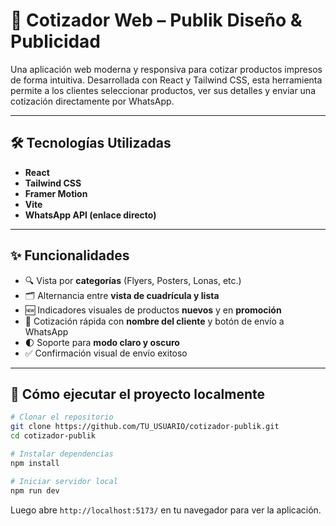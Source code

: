 # 🧾 Cotizador Web – Publik Diseño & Publicidad

Una aplicación web moderna y responsiva para cotizar productos impresos de forma intuitiva. Desarrollada con React y Tailwind CSS, esta herramienta permite a los clientes seleccionar productos, ver sus detalles y enviar una cotización directamente por WhatsApp.

---

## 🛠️ Tecnologías Utilizadas

- **React**
- **Tailwind CSS**
- **Framer Motion**
- **Vite**
- **WhatsApp API (enlace directo)**

---

## ✨ Funcionalidades

- 🔍 Vista por **categorías** (Flyers, Posters, Lonas, etc.)
- 🗂️ Alternancia entre **vista de cuadrícula y lista**
- 🆕 Indicadores visuales de productos **nuevos** y en **promoción**
- 🧾 Cotización rápida con **nombre del cliente** y botón de envío a WhatsApp
- 🌓 Soporte para **modo claro y oscuro**
- ✅ Confirmación visual de envío exitoso

---


## 🚀 Cómo ejecutar el proyecto localmente

```bash
# Clonar el repositorio
git clone https://github.com/TU_USUARIO/cotizador-publik.git
cd cotizador-publik

# Instalar dependencias
npm install

# Iniciar servidor local
npm run dev
```

Luego abre `http://localhost:5173/` en tu navegador para ver la aplicación.
